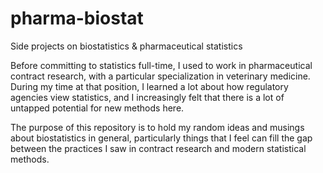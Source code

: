 # pharma-biostat
Side projects on biostatistics &amp; pharmaceutical statistics

Before committing to statistics full-time, I used to work in pharmaceutical contract research, with a particular specialization in veterinary medicine. During my time at that position, I learned a lot about how regulatory agencies view statistics, and I increasingly felt that there is a lot of untapped potential for new methods here.

The purpose of this repository is to hold my random ideas and musings about biostatistics in general, particularly things that I feel can fill the gap between the practices I saw in contract research and modern statistical methods. 
